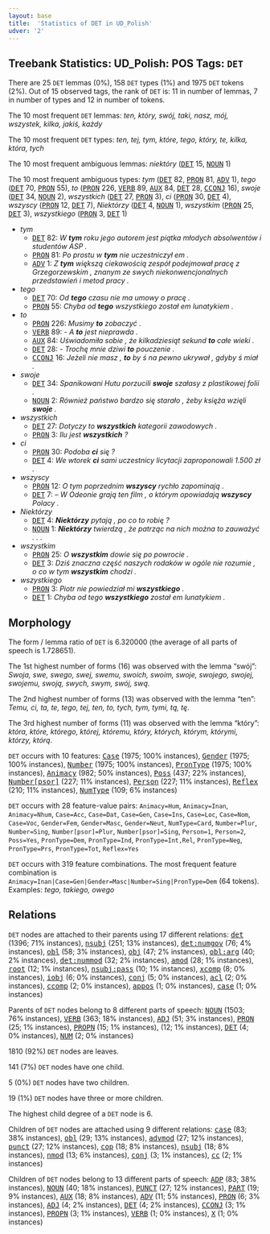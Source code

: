 ```yaml
---
layout: base
title:  'Statistics of DET in UD_Polish'
udver: '2'
---
```


## Treebank Statistics: UD_Polish: POS Tags: `DET`

There are 25 `DET` lemmas (0%), 158 `DET` types (1%) and 1975 `DET` tokens (2%).
Out of 15 observed tags, the rank of `DET` is: 11 in number of lemmas, 7 in number of types and 12 in number of tokens.

The 10 most frequent `DET` lemmas: <em>ten, który, swój, taki, nasz, mój, wszystek, kilka, jakiś, każdy</em>

The 10 most frequent `DET` types:  <em>ten, tej, tym, które, tego, który, te, kilka, która, tych</em>

The 10 most frequent ambiguous lemmas: <em>niektóry</em> (<tt><a href="pl-pos-DET.html">DET</a></tt> 15, <tt><a href="pl-pos-NOUN.html">NOUN</a></tt> 1)

The 10 most frequent ambiguous types:  <em>tym</em> (<tt><a href="pl-pos-DET.html">DET</a></tt> 82, <tt><a href="pl-pos-PRON.html">PRON</a></tt> 81, <tt><a href="pl-pos-ADV.html">ADV</a></tt> 1), <em>tego</em> (<tt><a href="pl-pos-DET.html">DET</a></tt> 70, <tt><a href="pl-pos-PRON.html">PRON</a></tt> 55), <em>to</em> (<tt><a href="pl-pos-PRON.html">PRON</a></tt> 226, <tt><a href="pl-pos-VERB.html">VERB</a></tt> 89, <tt><a href="pl-pos-AUX.html">AUX</a></tt> 84, <tt><a href="pl-pos-DET.html">DET</a></tt> 28, <tt><a href="pl-pos-CCONJ.html">CCONJ</a></tt> 16), <em>swoje</em> (<tt><a href="pl-pos-DET.html">DET</a></tt> 34, <tt><a href="pl-pos-NOUN.html">NOUN</a></tt> 2), <em>wszystkich</em> (<tt><a href="pl-pos-DET.html">DET</a></tt> 27, <tt><a href="pl-pos-PRON.html">PRON</a></tt> 3), <em>ci</em> (<tt><a href="pl-pos-PRON.html">PRON</a></tt> 30, <tt><a href="pl-pos-DET.html">DET</a></tt> 4), <em>wszyscy</em> (<tt><a href="pl-pos-PRON.html">PRON</a></tt> 12, <tt><a href="pl-pos-DET.html">DET</a></tt> 7), <em>Niektórzy</em> (<tt><a href="pl-pos-DET.html">DET</a></tt> 4, <tt><a href="pl-pos-NOUN.html">NOUN</a></tt> 1), <em>wszystkim</em> (<tt><a href="pl-pos-PRON.html">PRON</a></tt> 25, <tt><a href="pl-pos-DET.html">DET</a></tt> 3), <em>wszystkiego</em> (<tt><a href="pl-pos-PRON.html">PRON</a></tt> 3, <tt><a href="pl-pos-DET.html">DET</a></tt> 1)


* <em>tym</em>
  * <tt><a href="pl-pos-DET.html">DET</a></tt> 82: <em>W <b>tym</b> roku jego autorem jest piątka młodych absolwentów i studentów ASP .</em>
  * <tt><a href="pl-pos-PRON.html">PRON</a></tt> 81: <em>Po prostu w <b>tym</b> nie uczestniczył em .</em>
  * <tt><a href="pl-pos-ADV.html">ADV</a></tt> 1: <em>Z <b>tym</b> większą ciekawością zespół podejmował pracę z Grzegorzewskim , znanym ze swych niekonwencjonalnych przedstawień i metod pracy .</em>
* <em>tego</em>
  * <tt><a href="pl-pos-DET.html">DET</a></tt> 70: <em>Od <b>tego</b> czasu nie ma umowy o pracę .</em>
  * <tt><a href="pl-pos-PRON.html">PRON</a></tt> 55: <em>Chyba od <b>tego</b> wszystkiego został em lunatykiem .</em>
* <em>to</em>
  * <tt><a href="pl-pos-PRON.html">PRON</a></tt> 226: <em>Musimy <b>to</b> zobaczyć .</em>
  * <tt><a href="pl-pos-VERB.html">VERB</a></tt> 89: <em>- A <b>to</b> jest nieprawda .</em>
  * <tt><a href="pl-pos-AUX.html">AUX</a></tt> 84: <em>Uświadomiła sobie , że kilkadziesiąt sekund <b>to</b> całe wieki .</em>
  * <tt><a href="pl-pos-DET.html">DET</a></tt> 28: <em>- Trochę mnie dziwi <b>to</b> pouczenie .</em>
  * <tt><a href="pl-pos-CCONJ.html">CCONJ</a></tt> 16: <em>Jeżeli nie masz , <b>to</b> by ś na pewno ukrywał , gdyby ś miał .</em>
* <em>swoje</em>
  * <tt><a href="pl-pos-DET.html">DET</a></tt> 34: <em>Spanikowani Hutu porzucili <b>swoje</b> szałasy z plastikowej folii .</em>
  * <tt><a href="pl-pos-NOUN.html">NOUN</a></tt> 2: <em>Również państwo bardzo się starało , żeby księża wzięli <b>swoje</b> .</em>
* <em>wszystkich</em>
  * <tt><a href="pl-pos-DET.html">DET</a></tt> 27: <em>Dotyczy to <b>wszystkich</b> kategorii zawodowych .</em>
  * <tt><a href="pl-pos-PRON.html">PRON</a></tt> 3: <em>Ilu jest <b>wszystkich</b> ?</em>
* <em>ci</em>
  * <tt><a href="pl-pos-PRON.html">PRON</a></tt> 30: <em>Podoba <b>ci</b> się ?</em>
  * <tt><a href="pl-pos-DET.html">DET</a></tt> 4: <em>We wtorek <b>ci</b> sami uczestnicy licytacji zaproponowali 1.500 zł .</em>
* <em>wszyscy</em>
  * <tt><a href="pl-pos-PRON.html">PRON</a></tt> 12: <em>O tym poprzednim <b>wszyscy</b> rychło zapominają .</em>
  * <tt><a href="pl-pos-DET.html">DET</a></tt> 7: <em>– W Odeonie grają ten film , o którym opowiadają <b>wszyscy</b> Polacy .</em>
* <em>Niektórzy</em>
  * <tt><a href="pl-pos-DET.html">DET</a></tt> 4: <em><b>Niektórzy</b> pytają , po co to robię ?</em>
  * <tt><a href="pl-pos-NOUN.html">NOUN</a></tt> 1: <em><b>Niektórzy</b> twierdzą , że patrząc na nich można to zauważyć . . .</em>
* <em>wszystkim</em>
  * <tt><a href="pl-pos-PRON.html">PRON</a></tt> 25: <em>O <b>wszystkim</b> dowie się po powrocie .</em>
  * <tt><a href="pl-pos-DET.html">DET</a></tt> 3: <em>Dziś znaczna część naszych rodaków w ogóle nie rozumie , o co w tym <b>wszystkim</b> chodzi .</em>
* <em>wszystkiego</em>
  * <tt><a href="pl-pos-PRON.html">PRON</a></tt> 3: <em>Piotr nie powiedział mi <b>wszystkiego</b> .</em>
  * <tt><a href="pl-pos-DET.html">DET</a></tt> 1: <em>Chyba od tego <b>wszystkiego</b> został em lunatykiem .</em>

## Morphology

The form / lemma ratio of `DET` is 6.320000 (the average of all parts of speech is 1.728651).

The 1st highest number of forms (16) was observed with the lemma “swój”: <em>Swoja, swe, swego, swej, swemu, swoich, swoim, swoje, swojego, swojej, swojemu, swoją, swych, swym, swój, swą</em>.

The 2nd highest number of forms (13) was observed with the lemma “ten”: <em>Temu, ci, ta, te, tego, tej, ten, to, tych, tym, tymi, tą, tę</em>.

The 3rd highest number of forms (11) was observed with the lemma “który”: <em>która, które, którego, której, któremu, który, których, którym, którymi, którzy, którą</em>.

`DET` occurs with 10 features: <tt><a href="pl-feat-Case.html">Case</a></tt> (1975; 100% instances), <tt><a href="pl-feat-Gender.html">Gender</a></tt> (1975; 100% instances), <tt><a href="pl-feat-Number.html">Number</a></tt> (1975; 100% instances), <tt><a href="pl-feat-PronType.html">PronType</a></tt> (1975; 100% instances), <tt><a href="pl-feat-Animacy.html">Animacy</a></tt> (982; 50% instances), <tt><a href="pl-feat-Poss.html">Poss</a></tt> (437; 22% instances), <tt><a href="pl-feat-Number-psor.html">Number[psor]</a></tt> (227; 11% instances), <tt><a href="pl-feat-Person.html">Person</a></tt> (227; 11% instances), <tt><a href="pl-feat-Reflex.html">Reflex</a></tt> (210; 11% instances), <tt><a href="pl-feat-NumType.html">NumType</a></tt> (109; 6% instances)

`DET` occurs with 28 feature-value pairs: `Animacy=Hum`, `Animacy=Inan`, `Animacy=Nhum`, `Case=Acc`, `Case=Dat`, `Case=Gen`, `Case=Ins`, `Case=Loc`, `Case=Nom`, `Case=Voc`, `Gender=Fem`, `Gender=Masc`, `Gender=Neut`, `NumType=Card`, `Number=Plur`, `Number=Sing`, `Number[psor]=Plur`, `Number[psor]=Sing`, `Person=1`, `Person=2`, `Poss=Yes`, `PronType=Dem`, `PronType=Ind`, `PronType=Int,Rel`, `PronType=Neg`, `PronType=Prs`, `PronType=Tot`, `Reflex=Yes`

`DET` occurs with 319 feature combinations.
The most frequent feature combination is `Animacy=Inan|Case=Gen|Gender=Masc|Number=Sing|PronType=Dem` (64 tokens).
Examples: <em>tego, takiego, owego</em>


## Relations

`DET` nodes are attached to their parents using 17 different relations: <tt><a href="pl-dep-det.html">det</a></tt> (1396; 71% instances), <tt><a href="pl-dep-nsubj.html">nsubj</a></tt> (251; 13% instances), <tt><a href="pl-dep-det-numgov.html">det:numgov</a></tt> (76; 4% instances), <tt><a href="pl-dep-obl.html">obl</a></tt> (58; 3% instances), <tt><a href="pl-dep-obj.html">obj</a></tt> (47; 2% instances), <tt><a href="pl-dep-obl-arg.html">obl:arg</a></tt> (40; 2% instances), <tt><a href="pl-dep-det-nummod.html">det:nummod</a></tt> (32; 2% instances), <tt><a href="pl-dep-amod.html">amod</a></tt> (28; 1% instances), <tt><a href="pl-dep-root.html">root</a></tt> (12; 1% instances), <tt><a href="pl-dep-nsubj-pass.html">nsubj:pass</a></tt> (10; 1% instances), <tt><a href="pl-dep-xcomp.html">xcomp</a></tt> (8; 0% instances), <tt><a href="pl-dep-iobj.html">iobj</a></tt> (6; 0% instances), <tt><a href="pl-dep-conj.html">conj</a></tt> (5; 0% instances), <tt><a href="pl-dep-acl.html">acl</a></tt> (2; 0% instances), <tt><a href="pl-dep-ccomp.html">ccomp</a></tt> (2; 0% instances), <tt><a href="pl-dep-appos.html">appos</a></tt> (1; 0% instances), <tt><a href="pl-dep-case.html">case</a></tt> (1; 0% instances)

Parents of `DET` nodes belong to 8 different parts of speech: <tt><a href="pl-pos-NOUN.html">NOUN</a></tt> (1503; 76% instances), <tt><a href="pl-pos-VERB.html">VERB</a></tt> (363; 18% instances), <tt><a href="pl-pos-ADJ.html">ADJ</a></tt> (51; 3% instances), <tt><a href="pl-pos-PRON.html">PRON</a></tt> (25; 1% instances), <tt><a href="pl-pos-PROPN.html">PROPN</a></tt> (15; 1% instances),  (12; 1% instances), <tt><a href="pl-pos-DET.html">DET</a></tt> (4; 0% instances), <tt><a href="pl-pos-NUM.html">NUM</a></tt> (2; 0% instances)

1810 (92%) `DET` nodes are leaves.

141 (7%) `DET` nodes have one child.

5 (0%) `DET` nodes have two children.

19 (1%) `DET` nodes have three or more children.

The highest child degree of a `DET` node is 6.

Children of `DET` nodes are attached using 9 different relations: <tt><a href="pl-dep-case.html">case</a></tt> (83; 38% instances), <tt><a href="pl-dep-obl.html">obl</a></tt> (29; 13% instances), <tt><a href="pl-dep-advmod.html">advmod</a></tt> (27; 12% instances), <tt><a href="pl-dep-punct.html">punct</a></tt> (27; 12% instances), <tt><a href="pl-dep-cop.html">cop</a></tt> (18; 8% instances), <tt><a href="pl-dep-nsubj.html">nsubj</a></tt> (18; 8% instances), <tt><a href="pl-dep-nmod.html">nmod</a></tt> (13; 6% instances), <tt><a href="pl-dep-conj.html">conj</a></tt> (3; 1% instances), <tt><a href="pl-dep-cc.html">cc</a></tt> (2; 1% instances)

Children of `DET` nodes belong to 13 different parts of speech: <tt><a href="pl-pos-ADP.html">ADP</a></tt> (83; 38% instances), <tt><a href="pl-pos-NOUN.html">NOUN</a></tt> (40; 18% instances), <tt><a href="pl-pos-PUNCT.html">PUNCT</a></tt> (27; 12% instances), <tt><a href="pl-pos-PART.html">PART</a></tt> (19; 9% instances), <tt><a href="pl-pos-AUX.html">AUX</a></tt> (18; 8% instances), <tt><a href="pl-pos-ADV.html">ADV</a></tt> (11; 5% instances), <tt><a href="pl-pos-PRON.html">PRON</a></tt> (6; 3% instances), <tt><a href="pl-pos-ADJ.html">ADJ</a></tt> (4; 2% instances), <tt><a href="pl-pos-DET.html">DET</a></tt> (4; 2% instances), <tt><a href="pl-pos-CCONJ.html">CCONJ</a></tt> (3; 1% instances), <tt><a href="pl-pos-PROPN.html">PROPN</a></tt> (3; 1% instances), <tt><a href="pl-pos-VERB.html">VERB</a></tt> (1; 0% instances), <tt><a href="pl-pos-X.html">X</a></tt> (1; 0% instances)

